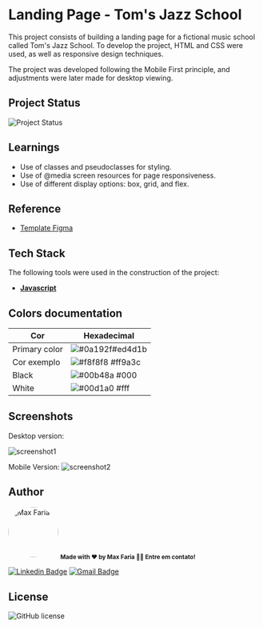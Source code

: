 
# Landing Page - Tom's Jazz School

This project consists of building a landing page for a fictional music school called Tom's Jazz School. To develop the project, HTML and CSS were used, as well as responsive design techniques. 

The project was developed following the Mobile First principle, and adjustments were later made for desktop viewing.

## Project Status

![Project Status](https://img.shields.io/badge/status-completed-success)

## Learnings

- Use of classes and pseudoclasses for styling.
- Use of @media screen resources for page responsiveness.
- Use of different display options: box, grid, and flex.


## Reference

 - [Template Figma](https://www.figma.com/file/76GJ4uK7PyKeAo6dcpVyjA/Tom's-Jazz-School?node-id=0%3A1)

## Tech Stack

The following tools were used in the construction of the project:

-   **[Javascript](https://developer.mozilla.org/pt-BR/docs/Web/JavaScript)**


## Colors documentation

| Cor               | Hexadecimal                                                |
| ----------------- | ---------------------------------------------------------------- |
| Primary color       | ![#0a192f](https://via.placeholder.com/10/ed4d1b?text=+)#ed4d1b |
| Cor exemplo       | ![#f8f8f8](https://via.placeholder.com/10/ff9a3c?text=+) #ff9a3c |
| Black       | ![#00b48a](https://via.placeholder.com/10/000?text=+) #000 |
| White      | ![#00d1a0](https://via.placeholder.com/10/fff?text=+) #fff |


## Screenshots

Desktop version:

![screenshot1](https://user-images.githubusercontent.com/127763619/234900679-a38f33b8-ade9-40ca-86fa-4062b26585da.png)

Mobile Version:
![screenshot2](https://user-images.githubusercontent.com/127763619/234900815-871f2afb-30c3-4b69-bde6-9d87d69d94e2.PNG)

## Author

<a>
 <img style="border-radius: 50%;" src="https://avatars.githubusercontent.com/u/127763619?s=400&u=e41acd5947731c4604b1b0fd518426939e6bfdf8&v=4" width="100px;" alt="Max Faria"/>
 <sub><b> Made with ❤️ by Max Faria 👋🏽 Entre em contato!</b></sub></a> <a></a>
 <br />

[![Linkedin Badge](https://img.shields.io/badge/-Max-blue?style=flat-square&logo=Linkedin&logoColor=white&link=https://www.linkedin.com/in/tgmarinho/)]([https://www.linkedin.com/in/tgmarinho/](https://www.linkedin.com/in/max-faria-b212801ba/)) 
[![Gmail Badge](https://img.shields.io/badge/-mxxfaria@gmail.com-c14438?style=flat-square&logo=Gmail&logoColor=white&link=mailto:mxxfaria@gmail.com)](mailto:mxxfaria@gmail.com)

## License
![GitHub license](https://img.shields.io/badge/license-MIT-brightgreen)
